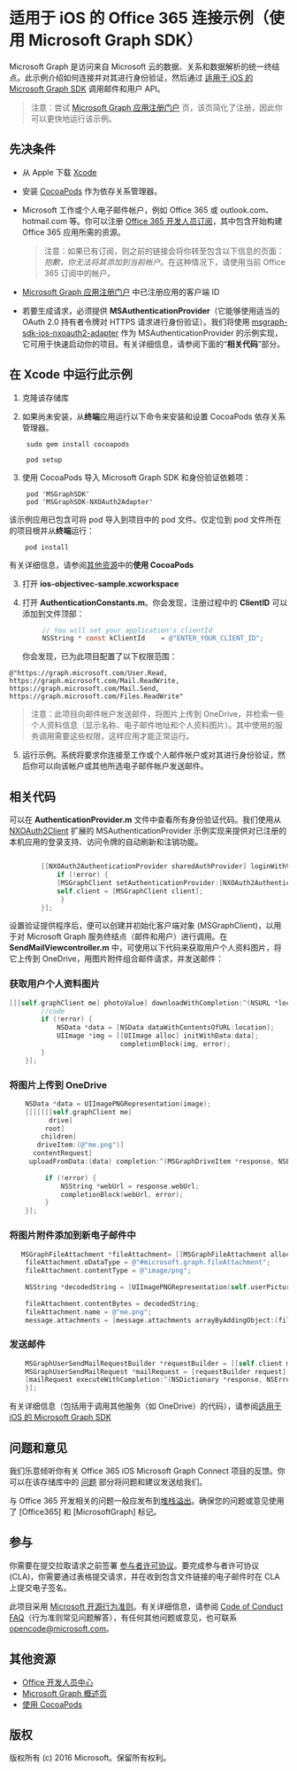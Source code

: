 # <a name="office-365-connect-sample-for-ios-using-the-microsoft-graph-sdk"></a>适用于 iOS 的 Office 365 连接示例（使用 Microsoft Graph SDK）

Microsoft Graph 是访问来自 Microsoft 云的数据、关系和数据解析的统一终结点。此示例介绍如何连接并对其进行身份验证，然后通过 [适用于 iOS 的 Microsoft Graph SDK](https://github.com/microsoftgraph/msgraph-sdk-ios) 调用邮件和用户 API。

> 注意：尝试 [Microsoft Graph 应用注册门户](https://apps.dev.microsoft.com) 页，该页简化了注册，因此你可以更快地运行该示例。

## <a name="prerequisites"></a>先决条件
* 从 Apple 下载 [Xcode](https://developer.apple.com/xcode/downloads/)

* 安装 [CocoaPods](https://guides.cocoapods.org/using/using-cocoapods.html) 作为依存关系管理器。
* Microsoft 工作或个人电子邮件帐户，例如 Office 365 或 outlook.com、hotmail.com 等。你可以注册 [Office 365 开发人员订阅](https://aka.ms/devprogramsignup)，其中包含开始构建 Office 365 应用所需的资源。

     > 注意：如果已有订阅，则之前的链接会将你转至包含以下信息的页面：*抱歉，你无法将其添加到当前帐户*。在这种情况下，请使用当前 Office 365 订阅中的帐户。    
* [Microsoft Graph 应用注册门户](https://apps.dev.microsoft.com) 中已注册应用的客户端 ID
* 若要生成请求，必须提供 **MSAuthenticationProvider**（它能够使用适当的 OAuth 2.0 持有者令牌对 HTTPS 请求进行身份验证）。我们将使用 [msgraph-sdk-ios-nxoauth2-adapter](https://github.com/microsoftgraph/msgraph-sdk-ios-nxoauth2-adapter) 作为 MSAuthenticationProvider 的示例实现，它可用于快速启动你的项目。有关详细信息，请参阅下面的“**相关代码**”部分。


## <a name="running-this-sample-in-xcode"></a>在 Xcode 中运行此示例

1. 克隆该存储库
2. 如果尚未安装，从**终端**应用运行以下命令来安装和设置 CocoaPods 依存关系管理器。

        sudo gem install cocoapods
    
        pod setup

2. 使用 CocoaPods 导入 Microsoft Graph SDK 和身份验证依赖项：

        pod 'MSGraphSDK'
        pod 'MSGraphSDK-NXOAuth2Adapter'


 该示例应用已包含可将 pod 导入到项目中的 pod 文件。仅定位到 pod 文件所在的项目根并从**终端**运行：

        pod install

   有关详细信息，请参阅[其他资源](#AdditionalResources)中的**使用 CocoaPods**

3. 打开 **ios-objectivec-sample.xcworkspace**
4. 打开 **AuthenticationConstants.m**。你会发现，注册过程中的 **ClientID** 可以添加到文件顶部：

   ```objectivec
        // You will set your application's clientId
        NSString * const kClientId    = @"ENTER_YOUR_CLIENT_ID";
   ```


    你会发现，已为此项目配置了以下权限范围： 

```@"https://graph.microsoft.com/User.Read, https://graph.microsoft.com/Mail.ReadWrite, https://graph.microsoft.com/Mail.Send, https://graph.microsoft.com/Files.ReadWrite"```
    

    
>注意：此项目向邮件帐户发送邮件，将图片上传到 OneDrive，并检索一些个人资料信息（显示名称、电子邮件地址和个人资料图片）。其中使用的服务调用需要这些权限，这样应用才能正常运行。

5. 运行示例。系统将要求你连接至工作或个人邮件帐户或对其进行身份验证，然后你可以向该帐户或其他所选电子邮件帐户发送邮件。


## <a name="code-of-interest"></a>相关代码

可以在 **AuthenticationProvider.m** 文件中查看所有身份验证代码。我们使用从 [NXOAuth2Client](https://github.com/nxtbgthng/OAuth2Client) 扩展的 MSAuthenticationProvider 示例实现来提供对已注册的本机应用的登录支持、访问令牌的自动刷新和注销功能。

```objectivec

        [[NXOAuth2AuthenticationProvider sharedAuthProvider] loginWithViewController:nil completion:^(NSError *error) {
            if (!error) {
            [MSGraphClient setAuthenticationProvider:[NXOAuth2AuthenticationProvider sharedAuthProvider]];
            self.client = [MSGraphClient client];
             }
        }];
```

设置验证提供程序后，便可以创建并初始化客户端对象 (MSGraphClient)，以用于对 Microsoft Graph 服务终结点（邮件和用户）进行调用。在 **SendMailViewcontroller.m** 中，可使用以下代码来获取用户个人资料图片，将它上传到 OneDrive，用图片附件组合邮件请求，并发送邮件：

### <a name="get-the-users-profile-picture"></a>获取用户个人资料图片

```objectivec
[[[self.graphClient me] photoValue] downloadWithCompletion:^(NSURL *location, NSURLResponse *response, NSError *error) {
        //code
        if (!error) {
            NSData *data = [NSData dataWithContentsOfURL:location];
            UIImage *img = [[UIImage alloc] initWithData:data];
                            completionBlock(img, error);
        } 
    }];
```
### <a name="upload-the-picture-to-onedrive"></a>将图片上传到 OneDrive

```objectivec
    NSData *data = UIImagePNGRepresentation(image);
    [[[[[[[self.graphClient me]
          drive]
         root]
        children]
       driveItem:(@"me.png")]
      contentRequest]
     uploadFromData:(data) completion:^(MSGraphDriveItem *response, NSError *error) {
         
         if (!error) {
             NSString *webUrl = response.webUrl;
             completionBlock(webUrl, error);
         } 
    }];

```
### <a name="add-picture-attachment-to-a-new-email-message"></a>将图片附件添加到新电子邮件中

```objectivec
   MSGraphFileAttachment *fileAttachment= [[MSGraphFileAttachment alloc]init];
    fileAttachment.oDataType = @"#microsoft.graph.fileAttachment";
    fileAttachment.contentType = @"image/png";
    
    NSString *decodedString = [UIImagePNGRepresentation(self.userPicture) base64EncodedStringWithOptions:NSDataBase64EncodingEndLineWithCarriageReturn];
    
    fileAttachment.contentBytes = decodedString;
    fileAttachment.name = @"me.png";
    message.attachments = [message.attachments arrayByAddingObject:(fileAttachment)];
```

### <a name="send-the-mail-message"></a>发送邮件

```objectivec
    MSGraphUserSendMailRequestBuilder *requestBuilder = [[self.client me]sendMailWithMessage:message saveToSentItems:true];    
    MSGraphUserSendMailRequest *mailRequest = [requestBuilder request];   
    [mailRequest executeWithCompletion:^(NSDictionary *response, NSError *error) {      
    }];
```

有关详细信息（包括用于调用其他服务（如 OneDrive）的代码），请参阅[适用于 iOS 的 Microsoft Graph SDK](https://github.com/microsoftgraph/msgraph-sdk-ios)

## <a name="questions-and-comments"></a>问题和意见

我们乐意倾听你有关 Office 365 iOS Microsoft Graph Connect 项目的反馈。你可以在该存储库中的 [问题](https://github.com/microsoftgraph/iOS-objectivec-connect-sample/issues) 部分将问题和建议发送给我们。

与 Office 365 开发相关的问题一般应发布到[堆栈溢出](http://stackoverflow.com/questions/tagged/Office365+API)。确保您的问题或意见使用了 [Office365] 和 [MicrosoftGraph] 标记。

## <a name="contributing"></a>参与
你需要在提交拉取请求之前签署 [参与者许可协议](https://cla.microsoft.com/)。要完成参与者许可协议 (CLA)，你需要通过表格提交请求，并在收到包含文件链接的电子邮件时在 CLA 上提交电子签名。

此项目采用 [Microsoft 开源行为准则](https://opensource.microsoft.com/codeofconduct/)。有关详细信息，请参阅 [Code of Conduct FAQ](https://opensource.microsoft.com/codeofconduct/faq/)（行为准则常见问题解答），有任何其他问题或意见，也可联系 [opencode@microsoft.com](mailto:opencode@microsoft.com)。

## <a name="additional-resources"></a>其他资源

* [Office 开发人员中心](http://dev.office.com/)
* [Microsoft Graph 概述页](https://graph.microsoft.io)
* [使用 CocoaPods](https://guides.cocoapods.org/using/using-cocoapods.html)

## <a name="copyright"></a>版权
版权所有 (c) 2016 Microsoft。保留所有权利。
